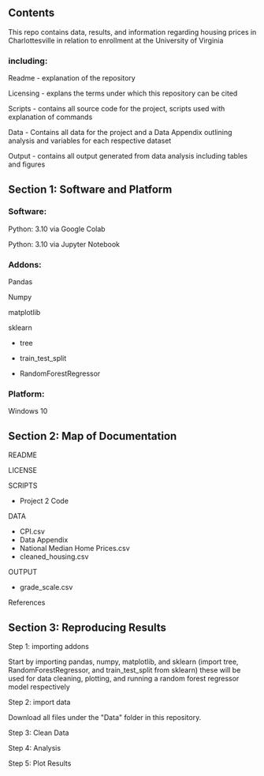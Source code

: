## Contents
This repo contains data, results, and information regarding housing prices in Charlottesville in relation to enrollment at the University of Virginia

### including: 

Readme - explanation of the repository

Licensing - explans the terms under which this repository can be cited

Scripts - contains all source code for the project, scripts used with explanation of commands

Data - Contains all data for the project and a Data Appendix outlining analysis and variables for each respective dataset

Output - contains all output generated from data analysis including tables and figures 

## Section 1: Software and Platform

### Software:

Python: 3.10 via Google Colab

Python: 3.10 via Jupyter Notebook

### Addons: 

Pandas

Numpy

matplotlib

sklearn

- tree

- train_test_split

- RandomForestRegressor

### Platform:

Windows 10

## Section 2: Map of Documentation

README

LICENSE

SCRIPTS

- Project 2 Code

DATA

- CPI.csv
- Data Appendix
- National Median Home Prices.csv
- cleaned_housing.csv
  
OUTPUT

- grade_scale.csv

References 

## Section 3: Reproducing Results

Step 1: importing addons

Start by importing pandas, numpy, matplotlib, and sklearn (import tree, RandomForestRegressor, and train_test_split from sklearn) these will be used for data cleaning, plotting, and running a random forest regressor model respectively

Step 2: import data

Download all files under the "Data" folder in this repository. 

Step 3: Clean Data

Step 4: Analysis

Step 5: Plot Results
